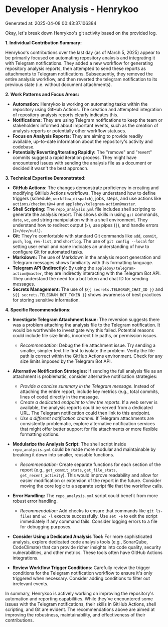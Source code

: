 # Developer Analysis - Henrykoo
Generated at: 2025-04-08 00:43:37.106384

Okay, let's break down Henrykoo's git activity based on the provided log.

**1. Individual Contribution Summary:**

Henrykoo's contributions over the last day (as of March 5, 2025) appear to be primarily focused on automating repository analysis and integrating it with Telegram notifications.  They added a new workflow for generating repository analysis reports, then attempted to send these reports as attachments to Telegram notifications.  Subsequently, they removed the entire analysis workflow, and then reverted the telegram notification to its previous state (i.e. without document attachments).

**2. Work Patterns and Focus Areas:**

*   **Automation:** Henrykoo is working on automating tasks within the repository using GitHub Actions. The creation and attempted integration of repository analysis reports clearly indicates this.
*   **Notifications:**  They are using Telegram notifications to keep the team or stakeholders informed about important events, such as the creation of analysis reports or potentially other workflow statuses.
*   **Focus on Analysis Reports:** They are aiming to provide readily available, up-to-date information about the repository's activity and codebase.
*   **Potentially Reverting/Iterating Rapidly:**  The "remove" and "revert" commits suggest a rapid iteration process. They might have encountered issues with sending the analysis file as a document or decided it wasn't the best approach.

**3. Technical Expertise Demonstrated:**

*   **GitHub Actions:** The changes demonstrate proficiency in creating and modifying GitHub Actions workflows.  They understand how to define triggers (schedule, `workflow_dispatch`), jobs, steps, and use actions like `actions/checkout@v4` and `appleboy/telegram-action@master`.
*   **Shell Scripting:** The `repo_analysis.yml` file includes shell scripting to generate the analysis report.  This shows skills in using `git` commands, `date`, `wc`, and string manipulation within a shell environment. They understand how to redirect output (`>`), use pipes (`|`), and handle errors (`2>/dev/null`).
*   **Git:** They're comfortable with standard Git commands like `add`, `commit`, `push`, `log`, `rev-list`, and `shortlog`. The use of `git config --local` for setting user email and name indicates an understanding of how to configure Git for automated tasks.
*   **Markdown:** The use of Markdown in the analysis report generation and Telegram messages shows familiarity with this formatting language.
*   **Telegram API (Indirectly):** By using the `appleboy/telegram-action@master`, they are indirectly interacting with the Telegram Bot API.  They understand the need for a bot token and chat ID for sending messages.
*   **Secrets Management:** The use of `${{ secrets.TELEGRAM_CHAT_ID }}` and `${{ secrets.TELEGRAM_BOT_TOKEN }}` shows awareness of best practices for storing sensitive information.

**4. Specific Recommendations:**

*   **Investigate Telegram Attachment Issue:**  The reversion suggests there was a problem attaching the analysis file to the Telegram notification.  It would be worthwhile to investigate why this failed. Potential reasons could include file size limits, incorrect file paths, or permission issues.

    *   *Recommendation:* Debug the file attachment issue.  Try sending a smaller, simpler text file first to isolate the problem. Verify the file path is correct within the GitHub Actions environment.  Check for any size limits imposed by the Telegram Bot API.

*   **Alternative Notification Strategies:** If sending the full analysis file as an attachment is problematic, consider alternative notification strategies:

    *   *Provide a concise summary in the Telegram message.* Instead of attaching the entire report, include key metrics (e.g., total commits, lines of code) directly in the message.
    *   *Create a dedicated endpoint to view the reports.* If a web server is available, the analysis reports could be served from a dedicated URL. The Telegram notification could then link to this endpoint.
    *   *Use a different notification channel.* If Telegram attachments are consistently problematic, explore alternative notification services that might offer better support for file attachments or more flexible formatting options.

*   **Modularize the Analysis Script:** The shell script inside `repo_analysis.yml` could be made more modular and maintainable by breaking it down into smaller, reusable functions.

    *   *Recommendation:* Create separate functions for each section of the report (e.g., `get_commit_stats`, `get_file_stats`, `get_recent_activity`). This would improve readability and allow for easier modification or extension of the report in the future.  Consider moving the core logic to a separate script file that the workflow calls.

*   **Error Handling:** The `repo_analysis.yml` script could benefit from more robust error handling.

    *   *Recommendation:* Add checks to ensure that commands like `git ls-files` and `wc -l` execute successfully.  Use `set -e` to exit the script immediately if any command fails.  Consider logging errors to a file for debugging purposes.

*   **Consider Using a Dedicated Analysis Tool:**  For more sophisticated analysis, explore dedicated code analysis tools (e.g., SonarQube, CodeClimate) that can provide richer insights into code quality, security vulnerabilities, and other metrics.  These tools often have GitHub Actions integrations.

*   **Review Workflow Trigger Conditions:**  Carefully review the trigger conditions for the Telegram notification workflow to ensure it's only triggered when necessary.  Consider adding conditions to filter out irrelevant events.

In summary, Henrykoo is actively working on improving the repository's automation and reporting capabilities. While they've encountered some issues with the Telegram notifications, their skills in GitHub Actions, shell scripting, and Git are evident.  The recommendations above are aimed at improving the robustness, maintainability, and effectiveness of their contributions.
